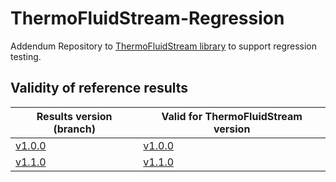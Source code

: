 # ThermoFluidStream-Regression
Addendum Repository to [ThermoFluidStream library](https://github.com/DLR-SR/ThermofluidStream) to support regression testing.

## Validity of reference results

| Results version (branch) | Valid for ThermoFluidStream version |
|---|---|
| [v1.0.0](https://github.com/DLR-SR/ThermoFluidStream-Regression/tree/v1.0.0) | [v1.0.0](https://github.com/DLR-SR/ThermofluidStream/releases/tag/v1.0.0)|
| [v1.1.0](https://github.com/DLR-SR/ThermoFluidStream-Regression/releases/tag/v1.1.0) | [v1.1.0](https://github.com/DLR-SR/ThermofluidStream/releases/tag/v1.1.0)|


